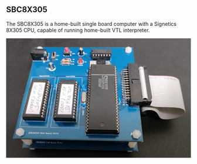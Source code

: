 ## SBC8X305
The SBC8X305 is a home-built single board computer with a Signetics 8X305 CPU, capable of running home-built VTL interpreter.

![](https://github.com/omodakakuwai/SBC8X305/blob/main/images/SBC8X305_PCB.jpg)

